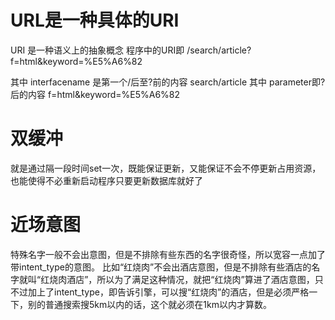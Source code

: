 # URL是一种具体的URI
URI 是一种语义上的抽象概念
程序中的URI即
/search/article?f=html&keyword=%E5%A6%82

其中 interfacename 是第一个/后至?前的内容
search/article
其中 parameter即?后的内容
f=html&keyword=%E5%A6%82

# 双缓冲
就是通过隔一段时间set一次，既能保证更新，又能保证不会不停更新占用资源，也能使得不必重新启动程序只要更新数据库就好了

# 近场意图
特殊名字一般不会出意图，但是不排除有些东西的名字很奇怪，所以宽容一点加了带intent_type的意图。
比如“红烧肉”不会出酒店意图，但是不排除有些酒店的名字就叫“红烧肉酒店”，所以为了满足这种情况，就把“红烧肉”算进了酒店意图，只不过加上了intent_type，即告诉引擎，可以搜“红烧肉”的酒店，但是必须严格一下，别的普通搜索搜5km以内的话，这个就必须在1km以内才算数。